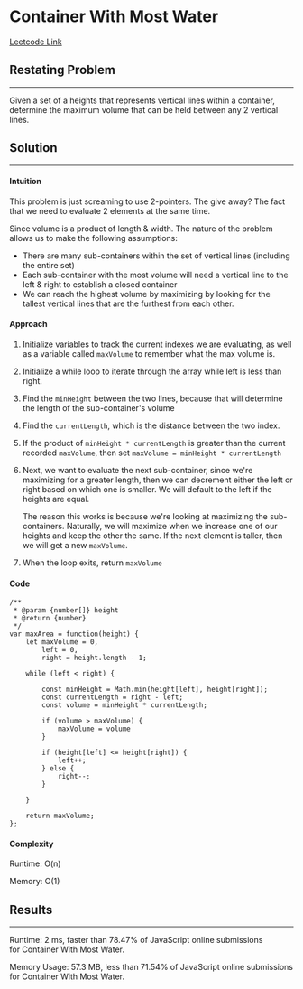 
# Container With Most Water
[Leetcode Link](https://leetcode.com/problems/container-with-most-water)

## Restating Problem
---------------------------------------------------------

Given a set of a heights that represents vertical lines within a container, determine the maximum volume that can be held between any 2 vertical lines.


## Solution
------------

#### Intuition

This problem is just screaming to use 2-pointers. The give away? The fact that we need to evaluate 2 elements at the same time.

Since volume is a product of length & width. The nature of the problem allows us to make the following assumptions:
- There are many sub-containers within the set of vertical lines (including the entire set)
- Each sub-container with the most volume will need a vertical line to the left & right to establish a closed container
- We can reach the highest volume by maximizing by looking for the tallest vertical lines that are the furthest from each other.


#### Approach

1. Initialize variables to track the current indexes we are evaluating, as well as a variable called `maxVolume` to remember what the max volume is.
2. Initialize a while loop to iterate through the array while left is less than right.
3. Find the `minHeight` between the two lines, because that will determine the length of the sub-container's volume
4. Find the `currentLength`, which is the distance between the two index.
5. If the product of `minHeight * currentLength` is greater than the current recorded `maxVolume`, then set `maxVolume = minHeight * currentLength`
6. Next, we want to evaluate the next sub-container, since we're maximizing for a greater length, then we can decrement either the left or right based on which one is smaller. We will default to the left if the heights are equal.

   The reason this works is because we're looking at maximizing the sub-containers. Naturally, we will maximize when we increase one of our heights and keep the other the same. If the next element is taller, then we will get a new `maxVolume`.
7. When the loop exits, return `maxVolume`
#### Code

```JS
/**
 * @param {number[]} height
 * @return {number}
 */
var maxArea = function(height) {
    let maxVolume = 0,
        left = 0,
        right = height.length - 1;

    while (left < right) {

        const minHeight = Math.min(height[left], height[right]);
        const currentLength = right - left;
        const volume = minHeight * currentLength;

        if (volume > maxVolume) {
            maxVolume = volume
        }

        if (height[left] <= height[right]) {
            left++;
        } else {
            right--;
        }

    }

    return maxVolume;
};
```

#### Complexity

Runtime:  O(n)

Memory: O(1)

## Results
----------

Runtime: 2 ms, faster than 78.47% of JavaScript online submissions for Container With Most Water.

Memory Usage: 57.3 MB, less than 71.54% of JavaScript online submissions for Container With Most Water.